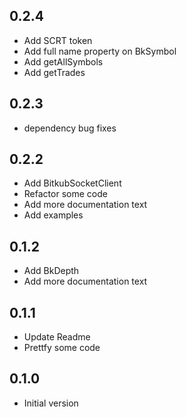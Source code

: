 ## 0.2.4

- Add SCRT token
- Add full name property on BkSymbol
- Add getAllSymbols
- Add getTrades

## 0.2.3

- dependency bug fixes

## 0.2.2

- Add BitkubSocketClient
- Refactor some code
- Add more documentation text
- Add examples

## 0.1.2

- Add BkDepth
- Add more documentation text

## 0.1.1

- Update Readme
- Prettfy some code

## 0.1.0

- Initial version

